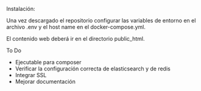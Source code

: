 Instalación:

Una vez descargado el repositorio configurar las variables de entorno en el archivo .env y el host name en el docker-compose.yml.

El contenido web deberá ir en el directorio public_html.

To Do

- Ejecutable para composer
- Verificar la configuración correcta de elasticsearch y de redis
- Integrar SSL
- Mejorar documentación